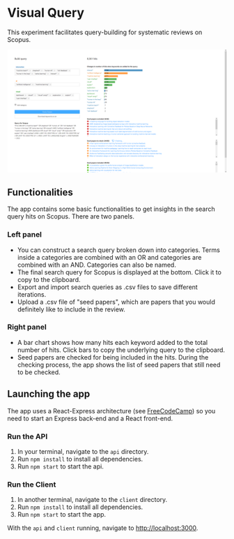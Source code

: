# Visual Query
This experiment facilitates query-building for systematic reviews on Scopus.

![Screenshot of the VisualQuery interface](/screenshotVisualQuery.png)

## Functionalities
The app contains some basic functionalities to get insights in the search query hits on Scopus. There are two panels.

### Left panel
* You can construct a search query broken down into categories. Terms inside a categories are combined with an OR and categories are combined with an AND. Categories can also be named.
* The final search query for Scopus is displayed at the bottom. Click it to copy to the clipboard.
* Export and import search queries as .csv files to save different iterations.
* Upload a .csv file of "seed papers", which are papers that you would definitely like to include in the review.

### Right panel
* A bar chart shows how many hits each keyword added to the total number of hits. Click bars to copy the underlying query to the clipboard.
* Seed papers are checked for being included in the hits. During the checking process, the app shows the list of seed papers that still need to be checked.


## Launching the app
The app uses a React-Express architecture (see [FreeCodeCamp](https://www.freecodecamp.org/news/create-a-react-frontend-a-node-express-backend-and-connect-them-together-c5798926047c/)) so you need to start an Express back-end and a React front-end.

### Run the API
1. In your terminal, navigate to the `api` directory.
2. Run `npm install` to install all dependencies.
3. Run `npm start` to start the api.

### Run the Client
1. In another terminal, navigate to the `client` directory.
2. Run `npm install` to install all dependencies.
3. Run `npm start` to start the app.

With the `api` and `client` running, navigate to [http://localhost:3000](http://localhost:3000).
